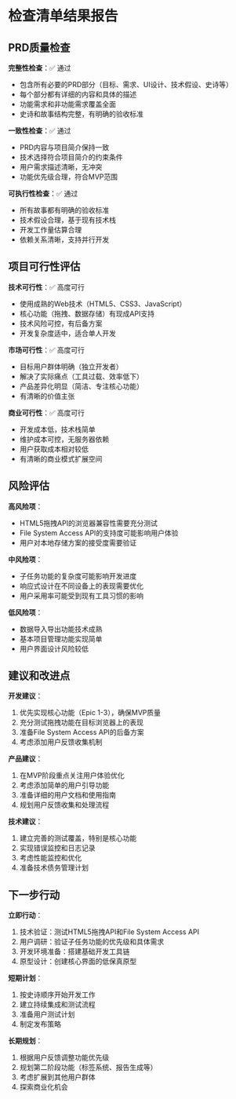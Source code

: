 # 检查清单结果报告

## PRD质量检查

**完整性检查**：✅ 通过
- 包含所有必要的PRD部分（目标、需求、UI设计、技术假设、史诗等）
- 每个部分都有详细的内容和具体的描述
- 功能需求和非功能需求覆盖全面
- 史诗和故事结构完整，有明确的验收标准

**一致性检查**：✅ 通过
- PRD内容与项目简介保持一致
- 技术选择符合项目简介的约束条件
- 用户需求描述清晰，无冲突
- 功能优先级合理，符合MVP范围

**可执行性检查**：✅ 通过
- 所有故事都有明确的验收标准
- 技术假设合理，基于现有技术栈
- 开发工作量估算合理
- 依赖关系清晰，支持并行开发

## 项目可行性评估

**技术可行性**：✅ 高度可行
- 使用成熟的Web技术（HTML5、CSS3、JavaScript）
- 核心功能（拖拽、数据存储）有现成API支持
- 技术风险可控，有后备方案
- 开发复杂度适中，适合单人开发

**市场可行性**：✅ 高度可行
- 目标用户群体明确（独立开发者）
- 解决了实际痛点（工具过载、效率低下）
- 产品差异化明显（简洁、专注核心功能）
- 有清晰的价值主张

**商业可行性**：✅ 高度可行
- 开发成本低，技术栈简单
- 维护成本可控，无服务器依赖
- 用户获取成本相对较低
- 有清晰的商业模式扩展空间

## 风险评估

**高风险项**：
- HTML5拖拽API的浏览器兼容性需要充分测试
- File System Access API的支持度可能影响用户体验
- 用户对本地存储方案的接受度需要验证

**中风险项**：
- 子任务功能的复杂度可能影响开发进度
- 响应式设计在不同设备上的表现需要优化
- 用户采用率可能受到现有工具习惯的影响

**低风险项**：
- 数据导入导出功能技术成熟
- 基本项目管理功能实现简单
- 用户界面设计风险较低

## 建议和改进点

**开发建议**：
1. 优先实现核心功能（Epic 1-3），确保MVP质量
2. 充分测试拖拽功能在目标浏览器上的表现
3. 准备File System Access API的后备方案
4. 考虑添加用户反馈收集机制

**产品建议**：
1. 在MVP阶段重点关注用户体验优化
2. 考虑添加简单的用户引导功能
3. 准备详细的用户文档和使用指南
4. 规划用户反馈收集和处理流程

**技术建议**：
1. 建立完善的测试覆盖，特别是核心功能
2. 实现错误监控和日志记录
3. 考虑性能监控和优化
4. 准备技术债务管理计划

## 下一步行动

**立即行动**：
1. 技术验证：测试HTML5拖拽API和File System Access API
2. 用户调研：验证子任务功能的优先级和具体需求
3. 开发环境准备：搭建基础开发工具链
4. 原型设计：创建核心界面的低保真原型

**短期计划**：
1. 按史诗顺序开始开发工作
2. 建立持续集成和测试流程
3. 准备用户测试计划
4. 制定发布策略

**长期规划**：
1. 根据用户反馈调整功能优先级
2. 规划第二阶段功能（标签系统、报告生成等）
3. 考虑扩展到其他用户群体
4. 探索商业化机会

